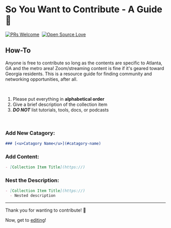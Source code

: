 # So You Want to Contribute - A Guide :pencil:

[![PRs Welcome](https://img.shields.io/badge/PRs-welcome-brightgreen.svg?style=flat-square)](https://makeapullrequest.com)&nbsp;
[![Open Source Love](https://firstcontributions.github.io/open-source-badges/badges/open-source-v2/open-source.svg)](https://github.com/firstcontributions/open-source-badges)

## How-To

Anyone is free to contribute so long as the contents are specific to Atlanta, GA and the metro area! Zoom/streaming content is fine if it's geared toward Georgia residents. This is a resource guide for finding community and networking opportunities, after all.

<br/>

1. Please put everything in **alphabetical order**
2. Give a brief description of the collection item
3. **_DO NOT_** list tutorials, tools, docs, or podcasts

<br/>

### Add New Catagory:

```markdown
### [<u>Catagory Name</u>](#catagory-name)
```

### Add Content:

```markdown
- [Collection Item Title](https://)
```

### Nest the Description:

```markdown
- [Collection Item Title](https://)
  - Nested description
```

---

Thank you for wanting to contribute! :metal:

Now, get to [editing](/README.md)!
